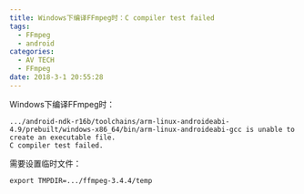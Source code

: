 ```yaml
---
title: Windows下编译FFmpeg时：C compiler test failed
tags:
  - FFmpeg
  - android
categories:
  - AV TECH
  - FFmpeg
date: 2018-3-1 20:55:28
---
```


Windows下编译FFmpeg时：
```
.../android-ndk-r16b/toolchains/arm-linux-androideabi-4.9/prebuilt/windows-x86_64/bin/arm-linux-androideabi-gcc is unable to create an executable file.
C compiler test failed.
```

需要设置临时文件：
```
export TMPDIR=.../ffmpeg-3.4.4/temp
```